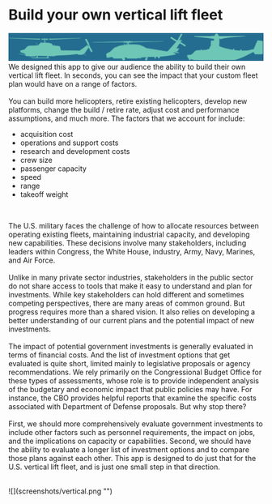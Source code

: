 # Build your own vertical lift fleet
![](screenshots/verticalgraphic2.png "")
We designed this app to give our audience the ability to build their own vertical lift fleet. In seconds, you can see the impact that your custom fleet plan would have on a range of factors.<br/><br/>
You can build more helicopters, retire existing helicopters, develop new platforms, change the build / retire rate, adjust cost and performance assumptions, and much more. The factors that we account for include: <br/> 
- acquisition cost
- operations and support costs
- research and development costs
- crew size
- passenger capacity
- speed
- range
- takeoff weight
<br/>
<p>
The U.S. military faces the challenge of how to allocate resources between operating existing fleets, maintaining industrial capacity, and developing new capabilities. These decisions involve many stakeholders, including leaders within Congress, the White House, industry, Army, Navy, Marines, and Air Force.<br/><br/>
Unlike in many private sector industries, stakeholders in the public sector do not share access to tools that make it easy to understand and plan for investments. While key stakeholders can hold different and sometimes competing perspectives, there are many areas of common ground. But progress requires more than a shared vision. It also relies on developing a better understanding of our current plans and the potential impact of new investments.<br/><br/>
The impact of potential government investments is generally evaluated in terms of financial costs. And the list of investment options that get evaluated is quite short, limited mainly to legislative proposals or agency recommendations. We rely primarily on the Congressional Budget Office for these types of assessments, whose role is to provide independent analysis of the budgetary and economic impact that public policies may have. For instance, the CBO provides helpful reports that examine the specific costs associated with Department of Defense proposals. But why stop there?<br/><br/>
First, we should more comprehensively evaluate government investments to include other factors such as personnel requirements, the impact on jobs, and the implications on capacity or capabilities. Second, we should have the ability to evaluate a longer list of investment options and to compare those plans against each other. This app is designed to do just that for the U.S. vertical lift fleet, and is just one small step in that direction.<br/><br/><p/> 
![](screenshots/vertical.png "")
